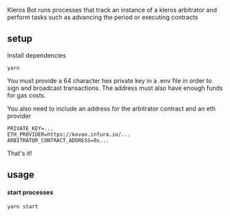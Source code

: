 Kleros Bot runs processes that track an instance of a kleros arbitrator and perform tasks such as advancing the period or executing contracts

## setup
Install dependencies
```
yarn
```

You must provide a 64 character hex private key in a .env file in order to sign and broadcast transactions. The address must also have enough funds for gas costs.

You also need to include an address for the arbitrator contract and an eth provider

```
PRIVATE_KEY=...
ETH_PROVIDER=https://kovan.infura.io/...
ARBITRATOR_CONTRACT_ADDRESS=0x...
```

That's it!

## usage

#### start processes
```
yarn start
```
